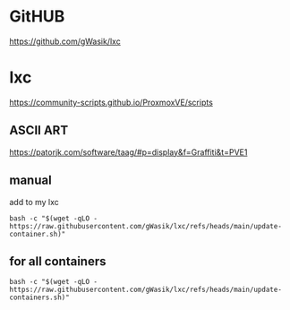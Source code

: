 # GitHUB

https://github.com/gWasik/lxc

# lxc

https://community-scripts.github.io/ProxmoxVE/scripts

## ASCII ART

https://patorjk.com/software/taag/#p=display&f=Graffiti&t=PVE1

## manual

add to my lxc

```
bash -c "$(wget -qLO - https://raw.githubusercontent.com/gWasik/lxc/refs/heads/main/update-container.sh)"
```

## for all containers

```
bash -c "$(wget -qLO - https://raw.githubusercontent.com/gWasik/lxc/refs/heads/main/update-containers.sh)"
```
